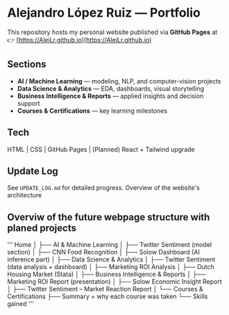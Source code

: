 # Alejandro López Ruiz — Portfolio

This repository hosts my personal website published via **GitHub Pages** at  
👉 [https://AlejLr.github.io](https://AlejLr.github.io)

## Sections
- **AI / Machine Learning** — modeling, NLP, and computer-vision projects  
- **Data Science & Analytics** — EDA, dashboards, visual storytelling  
- **Business Intelligence & Reports** — applied insights and decision support  
- **Courses & Certifications** — key learning milestones

## Tech
HTML | CSS | GitHub Pages | (Planned) React + Tailwind upgrade

## Update Log
See `UPDATE_LOG.md` for detailed progress.
Overview of the website's architecture

## Overviw of the future webpage structure with planed projects

'''
Home
│
├── AI & Machine Learning
│   ├── Twitter Sentiment (model section)
│   ├── CNN Food Recognition
│   ├── Solow Dashboard (AI inference part)
│
├── Data Science & Analytics
│   ├── Twitter Sentiment (data analysis + dashboard)
│   ├── Marketing ROI Analysis
│   ├── Dutch Housing Market (Stata)
│
├── Business Intelligence & Reports
│   ├── Marketing ROI Report (presentation)
│   ├── Solow Economic Insight Report
│   ├── Twitter Sentiment – Market Reaction Report
│
└── Courses & Certifications
    ├── Summary + why each course was taken
    └── Skills gained
'''
